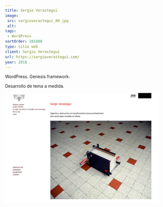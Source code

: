 ```yaml
---
title: Sergio Verastegui
image:
 src: sergioverastegui_00.jpg
 alt:
tags: 
 - WordPress
sortOrder: 201800
type: sitio web
client: Sergio Verastegui
url: https://sergioverastegui.com/
year: 2018
---
```


WordPress. Genesis framework.

Desarrollo de tema a medida.

![pantalla de inicio](../../assets/images-projects/sergioverastegui_00.jpg)
